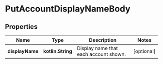 
# PutAccountDisplayNameBody

## Properties
Name | Type | Description | Notes
------------ | ------------- | ------------- | -------------
**displayName** | **kotlin.String** | Display name that each account shown. |  [optional]



